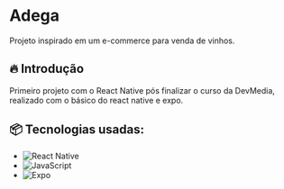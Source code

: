 # Adega

Projeto inspirado em um e-commerce para venda de vinhos.

## 🔥 Introdução

Primeiro projeto com o React Native pós finalizar o curso da DevMedia, realizado com o básico do react native e expo.

## 📦 Tecnologias usadas:

- ![React Native](https://img.shields.io/badge/react_native-%2320232a.svg?style=for-the-badge&logo=react&logoColor=%2361DAFB)
- ![JavaScript](https://img.shields.io/badge/javascript-%23323330.svg?style=for-the-badge&logo=javascript&logoColor=%23F7DF1E)
- ![Expo](https://img.shields.io/badge/expo-1C1E24?style=for-the-badge&logo=expo&logoColor=#D04A37)
